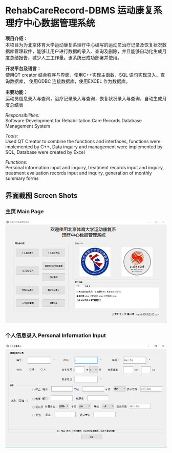 # RehabCareRecord-DBMS 运动康复系理疗中心数据管理系统
**项目介绍：**  
本项目为为北京体育大学运动康复系理疗中心编写的运动员治疗记录及恢复状况数据库管理软件，能够让用户进行数据的录入、查询及删除，并且能够自动化生成月度总结报告，减少人工工作量。该系统已成功部署并使用。

**开发平台及语言：**  
使用QT creator 结合程序与界面，使用C++实现主函数，SQL 语句实现录入、查询数据库，
使用ODBC 连接数据库，使用EXCEL 作为数据库。

**主要功能：**  
运动员信息录入与查询，治疗记录录入与查询，恢复状况录入与查询，自动生成月度总结表

*Responsibilities:*  
Software Development for Rehabilitation Care Records Database Management System

*Tools:*  
Used QT Creator to combine the functions and interfaces, functions were implemented by C++, Data
inquiry and management were implemented by SQL, Database were created by Excel

*Functions:*   
Personal information input and inquiry, treatment records input and inquiry, treatment evaluation records input and inquiry, generation of monthly summary forms


## 界面截图 Screen Shots

### 主页 Main Page
![alt text](https://github.com/yiwen9586/RehabCareRecord-DBMS/blob/master/%E8%BD%AF%E4%BB%B6%E7%95%8C%E9%9D%A2%E6%88%AA%E5%9B%BE/%E4%B8%BB%E9%A1%B5.PNG)

### 个人信息录入 Personal Information Input
![alt text](https://github.com/yiwen9586/RehabCareRecord-DBMS/blob/master/%E8%BD%AF%E4%BB%B6%E7%95%8C%E9%9D%A2%E6%88%AA%E5%9B%BE/%E4%B8%AA%E4%BA%BA%E4%BF%A1%E6%81%AF%E5%BD%95%E5%85%A5.PNG)
